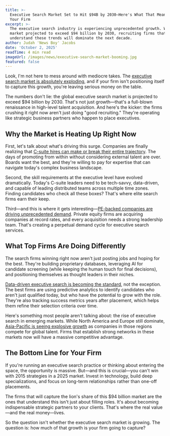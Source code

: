 ```yaml
---
title: >-
  Executive Search Market Set to Hit $94B by 2030—Here's What That Means for
  Your Firm
excerpt: >-
  The executive search industry is experiencing unprecedented growth. With the
  market projected to exceed $94 billion by 2030, recruiting firms that
  understand these trends will dominate the next decade.
author: Judah 'News Boy' Jacobs
date: 'October 2, 2025'
readTime: 4 min read
imageUrl: /images/news/executive-search-market-booming.jpg
featured: false
---
```


Look, I'm not here to mess around with mediocre takes. The [executive search market is absolutely exploding](https://www.grandviewresearch.com/industry-analysis/executive-search-market), and if your firm isn't positioning itself to capture this growth, you're leaving serious money on the table.

The numbers don't lie: the global executive search market is projected to exceed $94 billion by 2030. That's not just growth—that's a full-blown renaissance in high-level talent acquisition. And here's the kicker: the firms crushing it right now aren't just doing "good recruiting." They're operating like strategic business partners who happen to place executives.

## Why the Market is Heating Up Right Now

First, let's talk about what's driving this surge. Companies are finally realizing that [C-suite hires can make or break their entire trajectory](https://www.mckinsey.com/capabilities/people-and-organizational-performance/our-insights/the-organization-blog/the-ceo-moment-leadership-for-a-new-era). The days of promoting from within without considering external talent are over. Boards want the best, and they're willing to pay for expertise that can navigate today's complex business landscape.

Second, the skill requirements at the executive level have evolved dramatically. Today's C-suite leaders need to be tech-savvy, data-driven, and capable of leading distributed teams across multiple time zones. Finding candidates who check all these boxes? That's where elite search firms earn their keep.

Third—and this is where it gets interesting—[PE-backed companies are driving unprecedented demand](https://www.bloomberg.com/news/articles/2024-09-15/private-equity-firms-scramble-for-executive-talent). Private equity firms are acquiring companies at record rates, and every acquisition needs a strong leadership team. That's creating a perpetual demand cycle for executive search services.

## What Top Firms Are Doing Differently

The search firms winning right now aren't just posting jobs and hoping for the best. They're building proprietary databases, leveraging AI for candidate screening (while keeping the human touch for final decisions), and positioning themselves as thought leaders in their niches.

[Data-driven executive search is becoming the standard](https://www.shrm.org/topics-tools/news/talent-acquisition/data-analytics-transforming-executive-search), not the exception. The best firms are using predictive analytics to identify candidates who aren't just qualified today, but who have the potential to grow with the role. They're also tracking success metrics years after placement, which helps them refine their selection criteria over time.

Here's something most people aren't talking about: the rise of executive search in emerging markets. While North America and Europe still dominate, [Asia-Pacific is seeing explosive growth](https://www.reuters.com/business/asia-pacific-executive-search-market-growth-2024-08-22/) as companies in those regions compete for global talent. Firms that establish strong networks in these markets now will have a massive competitive advantage.

## The Bottom Line for Your Firm

If you're running an executive search practice or thinking about entering the space, the opportunity is massive. But—and this is crucial—you can't win with 2015 strategies in a 2025 market. Invest in technology, build deep specializations, and focus on long-term relationships rather than one-off placements.

The firms that will capture the lion's share of this $94 billion market are the ones that understand this isn't just about filling roles. It's about becoming indispensable strategic partners to your clients. That's where the real value—and the real money—lives.

So the question isn't whether the executive search market is growing. The question is: how much of that growth is your firm going to capture?
